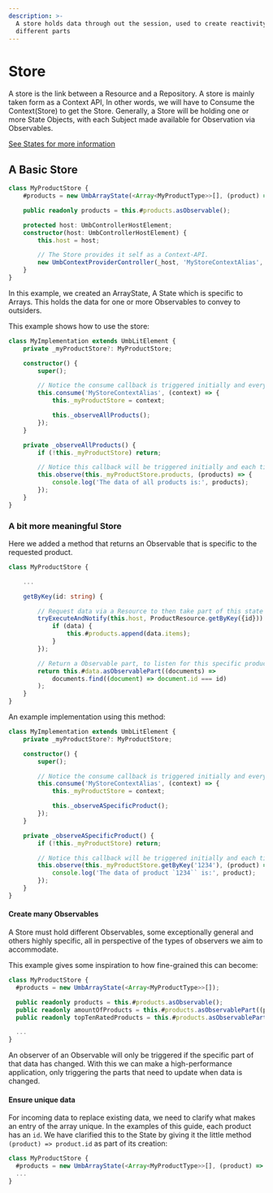 ```yaml
---
description: >-
  A store holds data through out the session, used to create reactivity across
  different parts
---
```


# Store

A store is the link between a Resource and a Repository. A store is mainly taken form as a Context API, In other words, we will have to Consume the Context(Store) to get the Store. Generally, a Store will be holding one or more State Objects, with each Subject made available for Observation via Observables.

[See States for more information](../states.md)

## A Basic Store

```typescript
class MyProductStore {
	#products = new UmbArrayState(<Array<MyProductType>>[], (product) => product.id);

	public readonly products = this.#products.asObservable();

	protected host: UmbControllerHostElement;
	constructor(host: UmbControllerHostElement) {
		this.host = host;

		// The Store provides it self as a Context-API.
		new UmbContextProviderController(_host, 'MyStoreContextAlias', this);
	}
}
```

In this example, we created an ArrayState, A State which is specific to Arrays. This holds the data for one or more Observables to convey to outsiders.

This example shows how to use the store:

```typescript
class MyImplementation extends UmbLitElement {
	private _myProductStore?: MyProductStore;

	constructor() {
		super();

		// Notice the consume callback is triggered initially and everytime the Context is changed.
		this.consume('MyStoreContextAlias', (context) => {
			this._myProductStore = context;

			this._observeAllProducts();
		});
	}

	private _observeAllProducts() {
		if (!this._myProductStore) return;

		// Notice this callback will be triggered initially and each time the products change:
		this.observe(this._myProductStore.products, (products) => {
			console.log('The data of all products is:', products);
		});
	}
}
```

### A bit more meaningful Store

Here we added a method that returns an Observable that is specific to the requested product.

```typescript
class MyProductStore {

	...

	getByKey(id: string) {

		// Request data via a Resource to then take part of this state when recieved.
		tryExecuteAndNotify(this.host, ProductResource.getByKey({id})).then(({ data }) => {
			if (data) {
				this.#products.append(data.items);
			}
		});

		// Return a Observable part, to listen for this specific product and the future changes of it.
		return this.#data.asObservablePart((documents) =>
			documents.find((document) => document.id === id)
		);
	}
}
```

An example implementation using this method:

```typescript
class MyImplementation extends UmbLitElement {
	private _myProductStore?: MyProductStore;

	constructor() {
		super();

		// Notice the consume callback is triggered initially and everytime the Context is changed.
		this.consume('MyStoreContextAlias', (context) => {
			this._myProductStore = context;

			this._observeASpecificProduct();
		});
	}

	private _observeASpecificProduct() {
		if (!this._myProductStore) return;

		// Notice this callback will be triggered initially and each time the specific product change:
		this.observe(this._myProductStore.getByKey('1234'), (product) => {
			console.log('The data of product `1234`` is:', product);
		});
	}
}
```

#### Create many Observables

A Store must hold different Observables, some exceptionally general and others highly specific, all in perspective of the types of observers we aim to accommodate.

This example gives some inspiration to how fine-grained this can become:

```typescript
class MyProductStore {
  #products = new UmbArrayState(<Array<MyProductType>>[]);

  public readonly products = this.#products.asObservable();
  public readonly amountOfProducts = this.#products.asObservablePart((products) => products.length);
  public readonly topTenRatedProducts = this.#products.asObservablePart((products) => products.sort((a, b) => b.rating - a.rating).slice(0, 10));

  ...
}
```

An observer of an Observable will only be triggered if the specific part of that data has changed. With this we can make a high-performance application, only triggering the parts that need to update when data is changed.

#### Ensure unique data

For incoming data to replace existing data, we need to clarify what makes an entry of the array unique. In the examples of this guide, each product has an `id`. We have clarified this to the State by giving it the little method `(product) => product.id` as part of its creation:

```typescript
class MyProductStore {
  #products = new UmbArrayState(<Array<MyProductType>>[], (product) => product.id);
  ...
}
```
